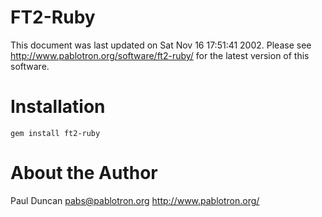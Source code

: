 FT2-Ruby
========

This document was last updated on Sat Nov 16 17:51:41 2002.  Please see
http://www.pablotron.org/software/ft2-ruby/ for the latest version of
this software.

Installation
============

    gem install ft2-ruby

About the Author
================
Paul Duncan <pabs@pablotron.org>
http://www.pablotron.org/
